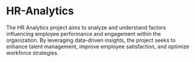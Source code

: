 # HR-Analytics
The HR Analytics project aims to analyze and understand factors influencing employee performance and engagement within the organization. By leveraging data-driven insights, the project seeks to enhance talent management, improve employee satisfaction, and optimize workforce strategies.
